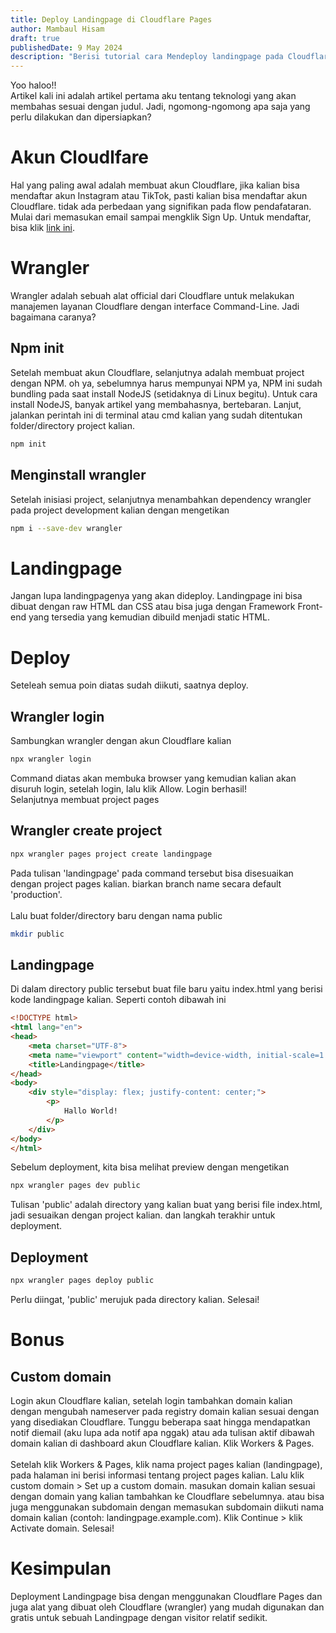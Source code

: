 ```yaml
---
title: Deploy Landingpage di Cloudflare Pages
author: Mambaul Hisam
draft: true
publishedDate: 9 May 2024
description: "Berisi tutorial cara Mendeploy landingpage pada Cloudflare Pages serta hal yang diperlukan"
---
```

Yoo haloo!!\
Artikel kali ini adalah artikel pertama aku tentang teknologi yang akan membahas sesuai dengan judul. Jadi, ngomong-ngomong apa saja yang perlu dilakukan dan dipersiapkan?
# Akun Cloudlfare
Hal yang paling awal adalah membuat akun Cloudflare, jika kalian bisa mendaftar akun Instagram atau TikTok, pasti kalian bisa mendaftar akun Cloudflare. tidak ada perbedaan yang signifikan pada flow pendafataran. Mulai dari memasukan email sampai mengklik Sign Up. Untuk mendaftar, bisa klik [link ini](https://dash.cloudflare.com/sign-up).

# Wrangler
Wrangler adalah sebuah alat official dari Cloudflare untuk melakukan manajemen layanan Cloudflare dengan interface Command-Line. Jadi bagaimana caranya?

## Npm init
Setelah membuat akun Cloudflare, selanjutnya adalah membuat project dengan NPM. oh ya, sebelumnya harus mempunyai NPM ya, NPM ini sudah bundling pada saat install NodeJS (setidaknya di Linux begitu). Untuk cara install NodeJS, banyak artikel yang membahasnya, bertebaran. Lanjut, jalankan perintah ini di terminal atau cmd kalian yang sudah ditentukan folder/directory project kalian.
```sh
npm init
``` 
## Menginstall wrangler
Setelah inisiasi project, selanjutnya menambahkan dependency wrangler pada project development kalian dengan mengetikan
```sh
npm i --save-dev wrangler
```

# Landingpage
Jangan lupa landingpagenya yang akan dideploy. Landingpage ini bisa dibuat dengan raw HTML dan CSS atau bisa juga dengan Framework Front-end yang tersedia yang kemudian dibuild menjadi static HTML.

# Deploy
Seteleah semua poin diatas sudah diikuti, saatnya deploy.

## Wrangler login
Sambungkan wrangler dengan akun Cloudflare kalian
```sh
npx wrangler login
```
Command diatas akan membuka browser yang kemudian kalian akan disuruh login, setelah login, lalu klik Allow. Login berhasil!\
Selanjutnya membuat project pages

## Wrangler create project
```sh
npx wrangler pages project create landingpage
``` 
Pada tulisan 'landingpage' pada command tersebut bisa disesuaikan dengan project pages kalian. biarkan branch name secara default 'production'.\
\
Lalu buat folder/directory baru dengan nama public
```sh
mkdir public
```

## Landingpage
Di dalam directory public tersebut buat file baru yaitu index.html yang berisi kode landingpage kalian. Seperti contoh dibawah ini
```html
<!DOCTYPE html>
<html lang="en">
<head>
    <meta charset="UTF-8">
    <meta name="viewport" content="width=device-width, initial-scale=1.0">
    <title>Landingpage</title>
</head>
<body>
    <div style="display: flex; justify-content: center;">
        <p>
            Hallo World!
        </p>
    </div>
</body>
</html>
```

Sebelum deployment, kita bisa melihat preview dengan mengetikan
```sh
npx wrangler pages dev public
```
Tulisan 'public' adalah directory yang kalian buat yang berisi file index.html, jadi sesuaikan dengan project kalian. dan langkah terakhir untuk deployment.

## Deployment
```sh
npx wrangler pages deploy public
```
Perlu diingat, 'public' merujuk pada directory kalian. Selesai!

# Bonus
## Custom domain
Login akun Cloudflare kalian, setelah login tambahkan domain kalian dengan mengubah nameserver pada registry domain kalian sesuai dengan yang disediakan Cloudflare. Tunggu beberapa saat hingga mendapatkan notif diemail (aku lupa ada notif apa nggak) atau ada tulisan aktif dibawah domain kalian di dashboard akun Cloudflare kalian. Klik Workers & Pages.\
\
Setelah klik Workers & Pages, klik nama project pages kalian (landingpage), pada halaman ini berisi informasi tentang project pages kalian. Lalu klik custom domain > Set up a custom domain. masukan domain kalian sesuai dengan domain yang kalian tambahkan ke Cloudflare sebelumnya. atau bisa juga menggunakan subdomain dengan memasukan subdomain diikuti nama domain kalian (contoh: landingpage.example.com). Klik Continue > klik Activate domain. Selesai!

# Kesimpulan
Deployment Landingpage bisa dengan menggunakan Cloudflare Pages dan juga alat yang dibuat oleh Cloudflare (wrangler) yang mudah digunakan dan gratis untuk sebuah Landingpage dengan visitor relatif sedikit. 




